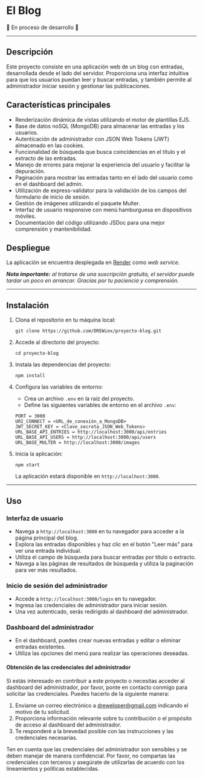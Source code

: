 # El Blog

:construction: En proceso de desarrollo :construction:

---

## Descripción

Este proyecto consiste en una aplicación web de un blog con entradas, desarrollada desde el lado del servidor. Proporciona una interfaz intuitiva para que los usuarios puedan leer y buscar entradas, y también permite al administrador iniciar sesión y gestionar las publicaciones.

## Características principales

- Renderización dinámica de vistas utilizando el motor de plantillas EJS.
- Base de datos noSQL (MongoDB) para almacenar las entradas y los usuarios.
- Autenticación de administrador con JSON Web Tokens (JWT) almacenado en las cookies.
- Funcionalidad de búsqueda que busca coincidencias en el título y el extracto de las entradas.
- Manejo de errores para mejorar la experiencia del usuario y facilitar la depuración.
- Paginación para mostrar las entradas tanto en el lado del usuario como en el dashboard del admin.
- Utilización de express-validator para la validación de los campos del formulario de inicio de sesión.
- Gestión de imágenes utilizando el paquete Multer.
- Interfaz de usuario responsive con menú hamburguesa en dispositivos móviles.
- Documentación del código utilizando JSDoc para una mejor comprensión y mantenibilidad.

## Despliegue

La aplicación se encuentra desplegada en [Render](https://proyecto-blog-p25u.onrender.com) como *web service*.

***Nota importante:** al tratarse de una suscripción gratuita, el servidor puede tardar un poco en arrancar. Gracias por tu paciencia y comprensión.*

---

## Instalación

1. Clona el repositorio en tu máquina local:

   ```
   git clone https://github.com/DREWiex/proyecto-blog.git
   ```

2. Accede al directorio del proyecto:

   ```
   cd proyecto-blog
   ```

3. Instala las dependencias del proyecto:

   ```
   npm install
   ```

4. Configura las variables de entorno:

   - Crea un archivo `.env` en la raíz del proyecto.
   - Define las siguientes variables de entorno en el archivo `.env`:
   ```
   PORT = 3000
   URI_CONNECT = <URL_de_conexión_a_MongoDB>
   JWT_SECRET_KEY = <Clave_secreta_JSON_Web_Tokens>
   URL_BASE_API_ENTRIES = http://localhost:3000/api/entries
   URL_BASE_API_USERS = http://localhost:3000/api/users
   URL_BASE_MULTER = http://localhost:3000/images
   ```

5. Inicia la aplicación:

   ```
   npm start
   ```

   La aplicación estará disponible en `http://localhost:3000`.

---

## Uso

### Interfaz de usuario

- Navega a `http://localhost:3000` en tu navegador para acceder a la página principal del blog.
- Explora las entradas disponibles y haz clic en el botón "Leer más" para ver una entrada individual.
- Utiliza el campo de búsqueda para buscar entradas por título o extracto.
- Navega a las páginas de resultados de búsqueda y utiliza la paginación para ver más resultados.

### Inicio de sesión del administrador

- Accede a `http://localhost:3000/login` en tu navegador.
- Ingresa las credenciales de administrador para iniciar sesión.
- Una vez autenticado, serás redirigido al dashboard del administrador.

### Dashboard del administrador

- En el dashboard, puedes crear nuevas entradas y editar o eliminar entradas existentes.
- Utiliza las opciones del menú para realizar las operaciones deseadas.

#### Obtención de las credenciales del administrador

Si estás interesado en contribuir a este proyecto o necesitas acceder al dashboard del administrador, por favor, ponte en contacto conmigo para solicitar las credenciales. Puedes hacerlo de la siguiente manera:

1. Envíame un correo electrónico a [dreweloper@gmail.com](mailto:dreweloper@gmail.com) indicando el motivo de tu solicitud.
2. Proporciona información relevante sobre tu contribución o el propósito de acceso al dashboard del administrador.
3. Te responderé a la brevedad posible con las instrucciones y las credenciales necesarias.

Ten en cuenta que las credenciales del administrador son sensibles y se deben manejar de manera confidencial. Por favor, no compartas las credenciales con terceros y asegúrate de utilizarlas de acuerdo con los lineamientos y políticas establecidas.
